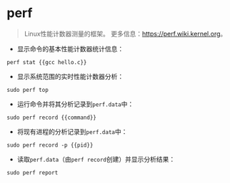 # perf

> Linux性能计数器测量的框架。
> 更多信息：<https://perf.wiki.kernel.org>。

- 显示命令的基本性能计数器统计信息：

`perf stat {{gcc hello.c}}`

- 显示系统范围的实时性能计数器分析：

`sudo perf top`

- 运行命令并将其分析记录到`perf.data`中：

`sudo perf record {{command}}`

- 将现有进程的分析记录到`perf.data`中：

`sudo perf record -p {{pid}}`

- 读取`perf.data`（由`perf record`创建）并显示分析结果：

`sudo perf report`